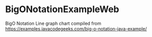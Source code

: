 # BigONotationExampleWeb
BigO Notation Line graph chart compiled from   
https://examples.javacodegeeks.com/big-o-notation-java-example/

